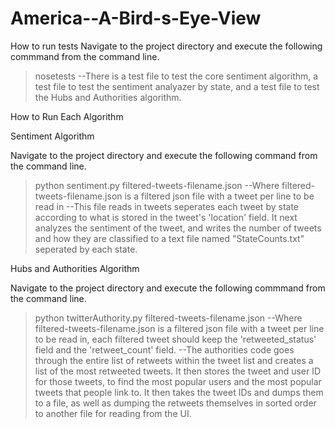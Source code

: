 America--A-Bird-s-Eye-View
==========================

How to run tests
Navigate to the project directory and execute the following commmand from the command line.
>nosetests
--There is a test file to test the core sentiment algorithm, a test file to test the sentiment analyazer by state,
  and a test file to test the Hubs and Authorities algorithm.

  
How to Run Each Algorithm


Sentiment Algorithm

Navigate to the project directory and execute the following command from the command line.
> python sentiment.py filtered-tweets-filename.json
--Where filtered-tweets-filename.json is a filtered json file with a tweet per line to be read in
--This file reads in tweets seperates each tweet by state according to what is stored in the tweet's 'location' field.  It next analyzes the sentiment
  of the tweet, and writes the number of tweets and how they are classified to a text file named "StateCounts.txt" seperated by each state.

Hubs and Authorities Algorithm

Navigate to the project directory and execute the following commmand from the command line.
>python twitterAuthority.py filtered-tweets-filename.json 
--Where filtered-tweets-filename.json is a filtered json file with a tweet per line to be read in, each filtered tweet should keep the 'retweeted_status' field
  and the 'retweet_count' field.
--The authorities code goes through the entire list of retweets within the tweet list and creates a list of the most retweeted tweets. It then stores the tweet
 and user ID for those tweets, to find the most popular users and the most popular tweets that people link to.  It then takes the tweet IDs and dumps them to a 
 file, as well as dumping the retweets themselves in sorted order to another file for reading from the UI.